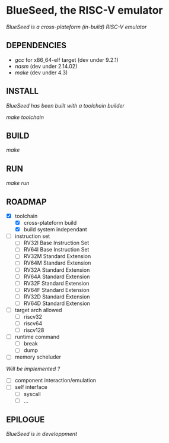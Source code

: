 # BlueSeed, the RISC-V emulator

*_BlueSeed is a cross-plateform (in-build) RISC-V emulator_*

## DEPENDENCIES

- *gcc*  for x86_64-elf target (dev under 9.2.1)
- *nasm*                       (dev under 2.14.02)
- *make*                       (dev under 4.3)

## INSTALL

_BlueSeed has been built with a toolchain builder_

*make toolchain*

## BUILD

*make*


## RUN

*make run*


## ROADMAP

- [X] toolchain
  - [X] cross-plateform build
  - [X] build system independant
- [ ] instruction set
  - [ ] RV32I Base Instruction Set
  - [ ] RV64I Base Instruction Set
  - [ ] RV32M Standard Extension
  - [ ] RV64M Standard Extension
  - [ ] RV32A Standard Extension
  - [ ] RV64A Standard Extension
  - [ ] RV32F Standard Extension
  - [ ] RV64F Standard Extension
  - [ ] RV32D Standard Extension
  - [ ] RV64D Standard Extension
- [ ] target arch allowed
  - [ ] riscv32
  - [ ] riscv64
  - [ ] riscv128 
- [ ] runtime command
  - [ ] break
  - [ ] dump
- [ ] memory scheluder

_Will be implemented ?_
- [ ] component interaction/emulation
- [ ] self interface
  - [ ] syscall
  - [ ] ...

## EPILOGUE

_BlueSeed is in developpment_
